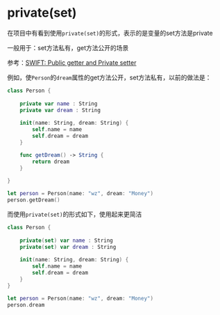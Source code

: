 # private(set)

在项目中有看到使用`private(set)`的形式，表示的是变量的set方法是private

一般用于：set方法私有，get方法公开的场景

参考：[SWIFT: Public getter and Private setter](https://medium.com/@fahad_29644/swift-public-getter-and-private-setter-d115c5598242)

例如，使`Person`的`dream`属性的get方法公开，set方法私有，以前的做法是：

```swift
class Person {
    
    private var name : String
    private var dream : String
    
    init(name: String, dream: String) {
        self.name = name
        self.dream = dream
    }

    func getDream() -> String {
        return dream
    }
    
}

let person = Person(name: "wz", dream: "Money")
person.getDream()
```

而使用`private(set)`的形式如下，使用起来更简洁

```swift
class Person {
    
    private(set) var name : String
    private(set) var dream : String
    
    init(name: String, dream: String) {
        self.name = name
        self.dream = dream
    }
}

let person = Person(name: "wz", dream: "Money")
person.dream
```

